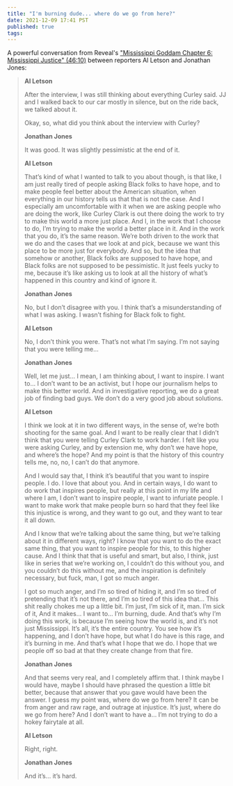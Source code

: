 ```yaml
---
title: "I'm burning dude... where do we go from here?"
date: 2021-12-09 17:41 PST
published: true
tags:
---
```


A powerful conversation from Reveal's ["Mississippi Goddam Chapter 6: Mississippi Justice" (46:10)](https://revealnews.org/podcast/mississippi-goddam-chapter-6-mississippi-justice/) between reporters Al Letson and Jonathan Jones:

<blockquote markdown="1">

**Al Letson**	

After the interview, I was still thinking about everything Curley said. JJ and I walked back to our car mostly in silence, but on the ride back, we talked about it.

Okay, so, what did you think about the interview with Curley?

**Jonathan Jones**	

It was good. It was slightly pessimistic at the end of it.

**Al Letson**	

That’s kind of what I wanted to talk to you about though, is that like, I am just really tired of people asking Black folks to have hope, and to make people feel better about the American situation, when everything in our history tells us that that is not the case. And I especially am uncomfortable with it when we are asking people who are doing the work, like Curley Clark is out there doing the work to try to make this world a more just place. And I, in the work that I choose to do, I’m trying to make the world a better place in it. And in the work that you do, it’s the same reason. We’re both driven to the work that we do and the cases that we look at and pick, because we want this place to be more just for everybody. And so, but the idea that somehow or another, Black folks are supposed to have hope, and Black folks are not supposed to be pessimistic. It just feels yucky to me, because it’s like asking us to look at all the history of what’s happened in this country and kind of ignore it.

**Jonathan Jones**	

No, but I don’t disagree with you. I think that’s a misunderstanding of what I was asking. I wasn’t fishing for Black folk to fight.

**Al Letson**	

No, I don’t think you were. That’s not what I’m saying. I’m not saying that you were telling me…

**Jonathan Jones**	

Well, let me just… I mean, I am thinking about, I want to inspire. I want to… I don’t want to be an activist, but I hope our journalism helps to make this better world. And in investigative reporting, we do a great job of finding bad guys. We don’t do a very good job about solutions.

**Al Letson**	

I think we look at it in two different ways, in the sense of, we’re both shooting for the same goal. And I want to be really clear that I didn’t think that you were telling Curley Clark to work harder. I felt like you were asking Curley, and by extension me, why don’t we have hope, and where’s the hope? And my point is that the history of this country tells me, no, no, I can’t do that anymore.

And I would say that, I think it’s beautiful that you want to inspire people. I do. I love that about you. And in certain ways, I do want to do work that inspires people, but really at this point in my life and where I am, I don’t want to inspire people, I want to infuriate people. I want to make work that make people burn so hard that they feel like this injustice is wrong, and they want to go out, and they want to tear it all down.

And I know that we’re talking about the same thing, but we’re talking about it in different ways, right? I know that you want to do the exact same thing, that you want to inspire people for this, to this higher cause. And I think that that is useful and smart, but also, I think, just like in series that we’re working on, I couldn’t do this without you, and you couldn’t do this without me, and the inspiration is definitely necessary, but fuck, man, I got so much anger.

I got so much anger, and I’m so tired of hiding it, and I’m so tired of pretending that it’s not there, and I’m so tired of this idea that… This shit really chokes me up a little bit. I’m just, I’m sick of it, man. I’m sick of it, And it makes… I want to… I’m burning, dude. And that’s why I’m doing this work, is because I’m seeing how the world is, and it’s not just Mississippi. It’s all, it’s the entire country. You see how it’s happening, and I don’t have hope, but what I do have is this rage, and it’s burning in me. And that’s what I hope that we do. I hope that we people off so bad at that they create change from that fire.

**Jonathan Jones**

And that seems very real, and I completely affirm that. I think maybe I would have, maybe I should have phrased the question a little bit better, because that answer that you gave would have been the answer. I guess my point was, where do we go from here? It can be from anger and raw rage, and outrage at injustice. It’s just, where do we go from here? And I don’t want to have a… I’m not trying to do a hokey fairytale at all.

**Al Letson**	

Right, right.

**Jonathan Jones**	

And it’s… it’s hard.

</blockquote>
